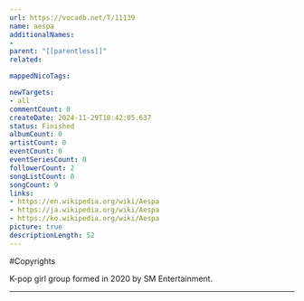 ```yaml
---
url: https://vocadb.net/T/11139
name: aespa
additionalNames: 
- 
parent: "[[parentless]]"
related:

mappedNicoTags:

newTargets:
- all
commentCount: 0
createDate: 2024-11-29T18:42:05.637
status: Finished
albumCount: 0
artistCount: 0
eventCount: 0
eventSeriesCount: 0
followerCount: 2
songListCount: 0
songCount: 9
links: 
- https://en.wikipedia.org/wiki/Aespa
- https://ja.wikipedia.org/wiki/Aespa
- https://ko.wikipedia.org/wiki/Aespa
picture: true
descriptionLength: 52
---
```


#Copyrights

K-pop girl group formed in 2020 by SM Entertainment.

---

